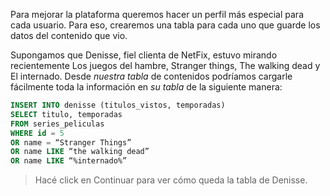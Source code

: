 Para mejorar la plataforma queremos hacer un perfil más especial para cada usuario. Para eso, crearemos una tabla para cada uno que guarde los datos del contenido que vio. 

Supongamos que Denisse, fiel clienta de NetFix, estuvo mirando recientemente Los juegos del hambre, Stranger things, The walking dead y El internado. Desde _nuestra tabla_ de contenidos podríamos cargarle fácilmente toda la información en _su tabla_ de la siguiente manera:

``` sql
INSERT INTO denisse (titulos_vistos, temporadas)
SELECT titulo, temporadas
FROM series_peliculas 
WHERE id = 5 
OR name = “Stranger Things” 
OR name LIKE “the walking dead” 
OR name LIKE “%internado%”
```

> Hacé click en Continuar para ver cómo queda la tabla de Denisse.


<div
  class='mu-sql-table'
  data-name='series_peliculas'
  data-columns='[{"name": "id_contenido", "pk": true}, "titulo", "temporadas", "puntaje"]'
  data-rows='[
    [1, "Stranger things", 2, 10], 
    [2, "The walking dead, 8, 7.9],
    [3, "Breaking bad", 5, 9.7],
    [4, "IT", null, 9.3],
    [5, "Los juegos del hambre, null, 8.9],
    [6, "Better call Saul", 3, 9.5],
    [7, "The Flash", 3, 8.0],
    [8, "El internado", 7, 7.5]
  ]'>
</div>


<div
  class='mu-sql-table'
  data-name='denisse'
  data-columns='[{"name": "id_visto", "pk": true}, "titulo_visto", "temporadas"]'
  data-rows='[
    [1, "Breaking bad", 5],
    [2, "IT", "NULL"],
    [3, "The Flash", 3]
  ]'>
</div>
